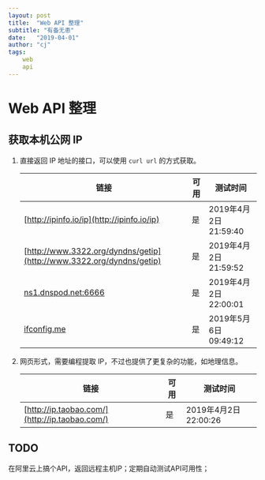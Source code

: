 ```yaml
---
layout: post
title:  "Web API 整理"
subtitle: "有备无患"
date:   "2019-04-01"
author: "cj"
tags:
    web
    api
---
```


# Web API 整理

## 获取本机公网 IP

1. 直接返回 IP 地址的接口，可以使用 `curl url` 的方式获取。

    链接 | 可用 | 测试时间
    -----|-----|---------
    [http://ipinfo.io/ip](http://ipinfo.io/ip) | 是 | 2019年4月2日21:59:40
    [http://www.3322.org/dyndns/getip](http://www.3322.org/dyndns/getip) | 是 | 2019年4月2日21:59:52
    [ns1.dnspod.net:6666](ns1.dnspod.net:6666) | 是 | 2019年4月2日22:00:01
    [ifconfig.me](ifconfig.me) | 是 | 2019年5月6日09:49:12

2. 网页形式，需要编程提取 IP，不过也提供了更复杂的功能，如地理信息。

    链接 | 可用 | 测试时间
    -----|-----|---------
    [http://ip.taobao.com/](http://ip.taobao.com/) | 是 | 2019年4月2日22:00:26

## TODO

在阿里云上搞个API，返回远程主机IP；定期自动测试API可用性；
